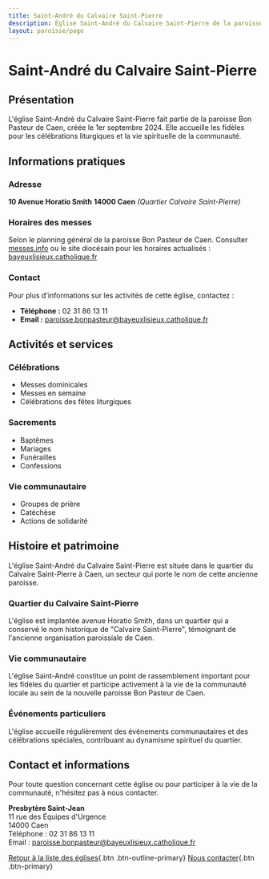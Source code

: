```yaml
---
title: Saint-André du Calvaire Saint-Pierre
description: Église Saint-André du Calvaire Saint-Pierre de la paroisse Bon Pasteur de Caen
layout: paroisse/page
---
```


# Saint-André du Calvaire Saint-Pierre

## Présentation

L'église Saint-André du Calvaire Saint-Pierre fait partie de la paroisse Bon Pasteur de Caen, créée le 1er septembre 2024. Elle accueille les fidèles pour les célébrations liturgiques et la vie spirituelle de la communauté.

## Informations pratiques

### Adresse
**10 Avenue Horatio Smith**
**14000 Caen**
*(Quartier Calvaire Saint-Pierre)*

### Horaires des messes
Selon le planning général de la paroisse Bon Pasteur de Caen.
Consulter [messes.info](https://messes.info) ou le site diocésain pour les horaires actualisés :
[bayeuxlisieux.catholique.fr](https://bayeuxlisieux.catholique.fr/paroisses/bon-pasteur-de-caen/horaires-des-messes/)

### Contact
Pour plus d'informations sur les activités de cette église, contactez :
- **Téléphone :** 02 31 86 13 11
- **Email :** paroisse.bonpasteur@bayeuxlisieux.catholique.fr

## Activités et services

### Célébrations
- Messes dominicales
- Messes en semaine
- Célébrations des fêtes liturgiques

### Sacrements
- Baptêmes
- Mariages
- Funérailles
- Confessions

### Vie communautaire
- Groupes de prière
- Catéchèse
- Actions de solidarité

## Histoire et patrimoine

L'église Saint-André du Calvaire Saint-Pierre est située dans le quartier du Calvaire Saint-Pierre à Caen, un secteur qui porte le nom de cette ancienne paroisse.

### Quartier du Calvaire Saint-Pierre
L'église est implantée avenue Horatio Smith, dans un quartier qui a conservé le nom historique de "Calvaire Saint-Pierre", témoignant de l'ancienne organisation paroissiale de Caen.

### Vie communautaire
L'église Saint-André constitue un point de rassemblement important pour les fidèles du quartier et participe activement à la vie de la communauté locale au sein de la nouvelle paroisse Bon Pasteur de Caen.

### Événements particuliers
L'église accueille régulièrement des événements communautaires et des célébrations spéciales, contribuant au dynamisme spirituel du quartier.

## Contact et informations

Pour toute question concernant cette église ou pour participer à la vie de la communauté, n'hésitez pas à nous contacter.

**Presbytère Saint-Jean**  
11 rue des Équipes d'Urgence  
14000 Caen  
Téléphone : 02 31 86 13 11  
Email : paroisse.bonpasteur@bayeuxlisieux.catholique.fr

[Retour à la liste des églises](/Les-églises){.btn .btn-outline-primary}
[Nous contacter](/infos/contact){.btn .btn-primary}
